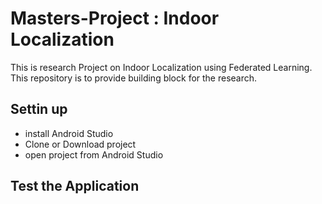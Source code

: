 # Masters-Project : Indoor Localization

This is research Project on Indoor Localization using Federated Learning. 
This repository is to provide building block for the research.  

## Settin up

- install Android Studio
- Clone or Download project
- open project from Android Studio

## Test the Application





